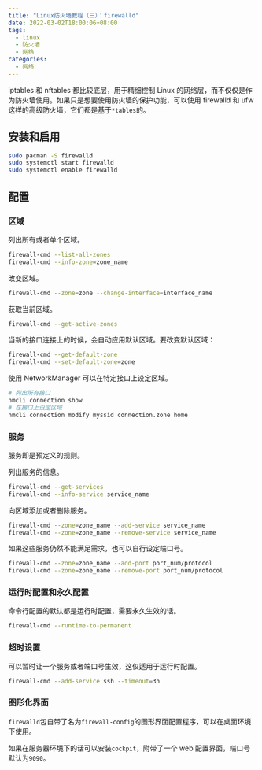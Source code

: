 ```yaml
---
title: "Linux防火墙教程（三）：firewalld"
date: 2022-03-02T18:00:06+08:00
tags:
  - linux
  - 防火墙
  - 网络
categories:
  - 网络
---
```


iptables 和 nftables 都比较底层，用于精细控制 Linux 的网络层，而不仅仅是作为防火墙使用。如果只是想要使用防火墙的保护功能，可以使用 firewalld 和 ufw 这样的高级防火墙，它们都是基于`*tables`的。

## 安装和启用

```sh
sudo pacman -S firewalld
sudo systemctl start firewalld
sudo systemctl enable firewalld
```

## 配置

### 区域

列出所有或者单个区域。

```sh
firewall-cmd --list-all-zones
firewall-cmd --info-zone=zone_name
```

改变区域。

```sh
firewall-cmd --zone=zone --change-interface=interface_name
```

获取当前区域。

```sh
firewall-cmd --get-active-zones
```

当新的接口连接上的时候，会自动应用默认区域。要改变默认区域：

```sh
firewall-cmd --get-default-zone
firewall-cmd --set-default-zone=zone
```

使用 NetworkManager 可以在特定接口上设定区域。

```sh
# 列出所有接口
nmcli connection show
# 在接口上设定区域
nmcli connection modify myssid connection.zone home
```

### 服务

服务即是预定义的规则。

列出服务的信息。

```sh
firewall-cmd --get-services
firewall-cmd --info-service service_name
```

向区域添加或者删除服务。

```sh
firewall-cmd --zone=zone_name --add-service service_name
firewall-cmd --zone=zone_name --remove-service service_name
```

如果这些服务仍然不能满足需求，也可以自行设定端口号。

```sh
firewall-cmd --zone=zone_name --add-port port_num/protocol
firewall-cmd --zone=zone_name --remove-port port_num/protocol
```

### 运行时配置和永久配置

命令行配置的默认都是运行时配置，需要永久生效的话。

```sh
firewall-cmd --runtime-to-permanent
```

### 超时设置

可以暂时让一个服务或者端口号生效，这仅适用于运行时配置。

```sh
firewall-cmd --add-service ssh --timeout=3h
```

### 图形化界面

`firewalld`包自带了名为`firewall-config`的图形界面配置程序，可以在桌面环境下使用。

如果在服务器环境下的话可以安装`cockpit`，附带了一个 web 配置界面，端口号默认为`9090`。
